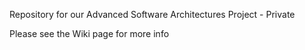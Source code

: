 Repository for our Advanced Software Architectures Project - Private

Please see the Wiki page for more info
